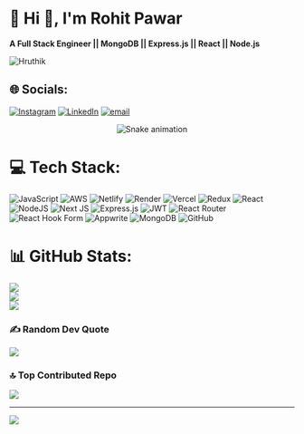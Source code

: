 # 💫 Hi 👋, I'm Rohit Pawar
**A Full Stack Engineer || MongoDB || Express.js || React || Node.js**
<!--Profile Count Badge-->
<p align="left">
  <img src="https://komarev.com/ghpvc/?username=Hruthik-28&label=Profile%20views&color=770677&style=for-the-badge&logo=star" alt="Hruthik" style="padding-right:20px;" />
</p>


## 🌐 Socials:
[![Instagram](https://img.shields.io/badge/Instagram-%23E4405F.svg?logo=Instagram&logoColor=white)](https://instagram.com/ro_hit__pawar_) [![LinkedIn](https://img.shields.io/badge/LinkedIn-%230077B5.svg?logo=linkedin&logoColor=white)](https://linkedin.com/in/rohit-kumar-1a6027243) [![email](https://img.shields.io/badge/Email-D14836?logo=gmail&logoColor=white)](mailto:rohitkodle13955931@gmail.com) 

<!-- Snake Game Repo View -->

<div align="center">
  <img src="https://profile-readme-generator.com/assets/snake.svg" alt="Snake animation" />
</div>

# 💻 Tech Stack:
![JavaScript](https://img.shields.io/badge/javascript-%23323330.svg?style=for-the-badge&logo=javascript&logoColor=%23F7DF1E) ![AWS](https://img.shields.io/badge/AWS-%23FF9900.svg?style=for-the-badge&logo=amazon-aws&logoColor=white) ![Netlify](https://img.shields.io/badge/netlify-%23000000.svg?style=for-the-badge&logo=netlify&logoColor=#00C7B7) ![Render](https://img.shields.io/badge/Render-%46E3B7.svg?style=for-the-badge&logo=render&logoColor=white) ![Vercel](https://img.shields.io/badge/vercel-%23000000.svg?style=for-the-badge&logo=vercel&logoColor=white) ![Redux](https://img.shields.io/badge/redux-%23593d88.svg?style=for-the-badge&logo=redux&logoColor=white) ![React](https://img.shields.io/badge/react-%2320232a.svg?style=for-the-badge&logo=react&logoColor=%2361DAFB) ![NodeJS](https://img.shields.io/badge/node.js-6DA55F?style=for-the-badge&logo=node.js&logoColor=white) ![Next JS](https://img.shields.io/badge/Next-black?style=for-the-badge&logo=next.js&logoColor=white) ![Express.js](https://img.shields.io/badge/express.js-%23404d59.svg?style=for-the-badge&logo=express&logoColor=%2361DAFB) ![JWT](https://img.shields.io/badge/JWT-black?style=for-the-badge&logo=JSON%20web%20tokens) ![React Router](https://img.shields.io/badge/React_Router-CA4245?style=for-the-badge&logo=react-router&logoColor=white) ![React Hook Form](https://img.shields.io/badge/React%20Hook%20Form-%23EC5990.svg?style=for-the-badge&logo=reacthookform&logoColor=white) ![Appwrite](https://img.shields.io/badge/Appwrite-%23FD366E.svg?style=for-the-badge&logo=appwrite&logoColor=white) ![MongoDB](https://img.shields.io/badge/MongoDB-%234ea94b.svg?style=for-the-badge&logo=mongodb&logoColor=white) ![GitHub](https://img.shields.io/badge/github-%23121011.svg?style=for-the-badge&logo=github&logoColor=white)
# 📊 GitHub Stats:
![](https://github-readme-stats.vercel.app/api?username=PawarRohit132&theme=dark&hide_border=false&include_all_commits=true&count_private=false)<br/>
![](https://nirzak-streak-stats.vercel.app/?user=PawarRohit132&theme=dark&hide_border=false)<br/>
![](https://github-readme-stats.vercel.app/api/top-langs/?username=PawarRohit132&theme=dark&hide_border=false&include_all_commits=true&count_private=false&layout=compact)

### ✍️ Random Dev Quote
![](https://quotes-github-readme.vercel.app/api?type=horizontal&theme=dark)

### 🔝 Top Contributed Repo
![](https://github-contributor-stats.vercel.app/api?username=PawarRohit132&limit=5&theme=dark&combine_all_yearly_contributions=true)

---
[![](https://visitcount.itsvg.in/api?id=PawarRohit132&icon=0&color=0)](https://visitcount.itsvg.in)

<!-- Proudly created with GPRM ( https://gprm.itsvg.in ) -->
